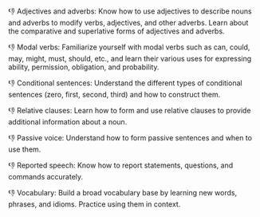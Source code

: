 👎 Adjectives and adverbs: Know how to use adjectives to describe nouns and adverbs to modify verbs, adjectives, and other adverbs. Learn about the comparative and superlative forms of adjectives and adverbs.
    
👎 Modal verbs: Familiarize yourself with modal verbs such as can, could, may, might, must, should, etc., and learn their various uses for expressing ability, permission, obligation, and probability.
    
👎  Conditional sentences: Understand the different types of conditional sentences (zero, first, second, third) and how to construct them.
    
👎  Relative clauses: Learn how to form and use relative clauses to provide additional information about a noun.
    
👎  Passive voice: Understand how to form passive sentences and when to use them.
    
👎   Reported speech: Know how to report statements, questions, and commands accurately.
    
👎  Vocabulary: Build a broad vocabulary base by learning new words, phrases, and idioms. Practice using them in context.